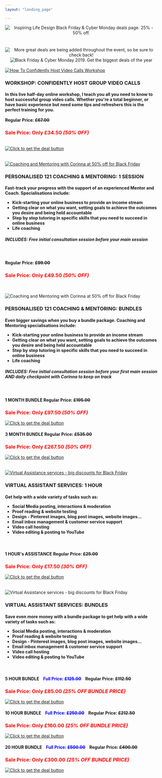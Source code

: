 ```yaml
---
layout: "landing_page"

---
```


<center>
  <img src="/i/2019/blackfriday/bfheader.png" alt="Inspiring Life Design Black Friday & Cyber Monday deals page. 25% - 50% off.">

<!-- Countdown timer clock -->
<h1 id="demo"></h1>

  <img src="/i/2019/blackfriday/bfpart1.png" alt="More great deals are being added throughout the event, so be sure to check back!">

  <img src="/i/2019/blackfriday/bfpart2.png" alt="Black Friday & Cyber Monday 2019. Get the biggest deals of the year">
  
 <div class="separator-2"></div>

</center>

<div class="row">
  <div class="col-md-3">
  <br>
<a href="https://events.mindmint.com/12944/72610/how-to-use-video-calls-for-your-online-mastermind-even-if-youre-a-total-beginner-black-friday-deal-50-off">
  <img src="/i/shop/workshops/video-calls-workshop.png" alt="How To Confidently Host Video Calls Workshop"></a>
  </div>
    <div class="col-md-8">
<h3>WORKSHOP: CONFIDENTLY HOST GROUP VIDEO CALLS</h3>
<h4>In this live half-day online workshop, I teach you all you need to know to host successful group video calls. Whether you're a total beginner, or have basic experience but need some tips and refreshers this is the perfect training for you.<br><br>
<b>Regular Price: <s>£67.00</s></b></h4>
<h3 style="color:red"><b>Sale Price: Only £34.50 <i>(50% OFF)</i></b></h3><br>    
<a href="https://events.mindmint.com/12944/72610/how-to-use-video-calls-for-your-online-mastermind-even-if-youre-a-total-beginner-black-friday-deal-50-off">
  <img src="/i/2019/blackfriday/getdealbutton.png" alt="Click to get the deal button"></a>
</div>
</div>
<br>

<div class="separator-2"></div>

<div class="row">
  <div class="col-md-3">
  <br>
<a href="https://inspiring-life-design.myshopify.com/cart/31408639508577:1?channel=buy_button">
  <img src="/i/shop/coach.png" alt="Coaching and Mentoring with Corinna at 50% off for Black Friday"></a>
  </div>
    <div class="col-md-8">
<h3>PERSONALISED 121 COACHING & MENTORING: <b>1 SESSION</b></h3>
<h4>Fast-track your progress with the support of an experienced Mentor and Coach. Specialisations include:<br><ul>
<li>Kick-starting your online business to provide an income stream</li>
<li>Getting clear on what you want, setting goals to achieve the outcomes you desire and being held accountable</li>
<li>Step by step tutoring in specific skills that you need to succeed in online business</li>
<li>Life coaching</li></ul></h4>
<h5>INCLUDES: Free initial consultation session before your main session</h5> 
<br>
<h4><b>Regular Price: <s>£99.00</s></b></h4>
<h3 style="color:red"><b>Sale Price: Only £49.50 <i>(50% OFF)</i></b></h3>  
<!-- Buy button -->  
<div id='product-component-1575051589058'></div>
<script type="text/javascript">
/*<![CDATA[*/
(function () {
  var scriptURL = 'https://sdks.shopifycdn.com/buy-button/latest/buy-button-storefront.min.js';
  if (window.ShopifyBuy) {
    if (window.ShopifyBuy.UI) {
      ShopifyBuyInit();
    } else {
      loadScript();
    }
  } else {
    loadScript();
  }
  function loadScript() {
    var script = document.createElement('script');
    script.async = true;
    script.src = scriptURL;
    (document.getElementsByTagName('head')[0] || document.getElementsByTagName('body')[0]).appendChild(script);
    script.onload = ShopifyBuyInit;
  }
  function ShopifyBuyInit() {
    var client = ShopifyBuy.buildClient({
      domain: 'inspiring-life-design.myshopify.com',
      storefrontAccessToken: '0c7a6770d09cb5dee05ec8b9b17a96b0',
    });
    ShopifyBuy.UI.onReady(client).then(function (ui) {
      ui.createComponent('product', {
        id: '4396265078881',
        node: document.getElementById('product-component-1575051589058'),
        moneyFormat: '%C2%A3%7B%7Bamount%7D%7D',
        options: {
  "product": {
    "styles": {
      "product": {
        "@media (min-width: 601px)": {
          "max-width": "calc(25% - 20px)",
          "margin-left": "20px",
          "margin-bottom": "50px"
        },
        "text-align": "left"
      },
      "button": {
        "font-weight": "bold",
        "font-size": "17px",
        "padding-top": "16px",
        "padding-bottom": "16px",
        ":hover": {
          "background-color": "#5f3754"
        },
        "background-color": "#6a3d5d",
        ":focus": {
          "background-color": "#5f3754"
        },
        "border-radius": "10px",
        "padding-left": "50px",
        "padding-right": "50px"
      },
      "quantityInput": {
        "font-size": "16px",
        "padding-top": "16px",
        "padding-bottom": "16px"
      }
    },
    "contents": {
      "img": false,
      "title": false,
      "price": false
    },
    "text": {
      "button": "Get The Best Deal >>"
    }
  },
  "productSet": {
    "styles": {
      "products": {
        "@media (min-width: 601px)": {
          "margin-left": "-20px"
        }
      }
    }
  },
  "modalProduct": {
    "contents": {
      "img": false,
      "imgWithCarousel": true,
      "button": false,
      "buttonWithQuantity": true
    },
    "styles": {
      "product": {
        "@media (min-width: 601px)": {
          "max-width": "100%",
          "margin-left": "0px",
          "margin-bottom": "0px"
        }
      },
      "button": {
        "font-weight": "bold",
        "font-size": "16px",
        "padding-top": "16px",
        "padding-bottom": "16px",
        ":hover": {
          "background-color": "#5f3754"
        },
        "background-color": "#6a3d5d",
        ":focus": {
          "background-color": "#5f3754"
        },
        "border-radius": "10px",
        "padding-left": "97px",
        "padding-right": "97px"
      },
      "quantityInput": {
        "font-size": "16px",
        "padding-top": "16px",
        "padding-bottom": "16px"
      }
    },
    "text": {
      "button": "Add to cart"
    }
  },
  "cart": {
    "styles": {
      "button": {
        "font-weight": "bold",
        "font-size": "16px",
        "padding-top": "16px",
        "padding-bottom": "16px",
        ":hover": {
          "background-color": "#5f3754"
        },
        "background-color": "#6a3d5d",
        ":focus": {
          "background-color": "#5f3754"
        },
        "border-radius": "10px"
      }
    },
    "text": {
      "title": "Shopping Cart",
      "total": "Subtotal",
      "notice": "",
      "button": "Checkout"
    }
  },
  "toggle": {
    "styles": {
      "toggle": {
        "font-weight": "bold",
        "background-color": "#6a3d5d",
        ":hover": {
          "background-color": "#5f3754"
        },
        ":focus": {
          "background-color": "#5f3754"
        }
      },
      "count": {
        "font-size": "16px"
      }
    }
  }
},
      });
    });
  }
})();
/*]]>*/
</script>  
  
  
  
</div>
</div>
<br>
  
<div class="separator-2"></div>  
  
<div class="row">
  <div class="col-md-3">
  <br>
<img src="/i/shop/coach.png" alt="Coaching and Mentoring with Corinna at 50% off for Black Friday">
  </div>
    <div class="col-md-8">
<h3>PERSONALISED 121 COACHING & MENTORING: <b>BUNDLES</b></h3>
<h4>Even bigger savings when you buy a bundle package. Coaching and Mentoring specialisations include:<br><ul>
<li>Kick-starting your online business to provide an income stream</li>
<li>Getting clear on what you want, setting goals to achieve the outcomes you desire and being held accountable</li>
<li>Step by step tutoring in specific skills that you need to succeed in online business</li>
<li>Life coaching</li></ul></h4>
<h5>INCLUDES: Free initial consultation session before your first main session AND daily checkpoint with Corinna to keep on track</h5> 
<br>
<h4><b>1 MONTH BUNDLE Regular Price: <s>£195.00</s></b></h4>
<h3 style="color:red"><b>Sale Price: Only £97.50 <i>(50% OFF)</i></b></h3>    
<a href="https://inspiring-life-design.myshopify.com/cart/31410555453537:1?channel=buy_button">
  <img src="/i/2019/blackfriday/1monthbutton.png" alt="Click to get the deal button"></a>
  <br>
<h4><b>3 MONTH BUNDLE Regular Price: <s>£535.00</s></b></h4>
<h3 style="color:red"><b>Sale Price: Only £267.50 <i>(50% OFF)</i></b></h3>
<a href="https://inspiring-life-design.myshopify.com/cart/31410606604385:1?channel=buy_button">
  <img src="/i/2019/blackfriday/3monthbutton.png" alt="Click to get the deal button"></a>
</div>
</div>
<br>
  
<div class="separator-2"></div>    

<div class="row">
  <div class="col-md-3">
  <br>
  <a href="https://inspiring-life-design.myshopify.com/cart/31411031474273:1?channel=buy_button">
<img src="/i/shop/va.png" alt="Virtual Assistance services - big discounts for Black Friday"></a>
  </div>
    <div class="col-md-8">
<h3>VIRTUAL ASSISTANT SERVICES: <b>1 HOUR</b></h3>
<h4>Get help with a wide variety of tasks such as:<br><ul>
<li>Social Media posting, interactions & moderation</li>
<li>Proof reading & website testing</li>
<li>Design - Pinterest images, blog post images, website images...</li>
<li>Email inbox management & customer service support</li>
<li>Video call hosting</li>
<li>Video editing & posting to YouTube</li></ul></h4><br>
<h4><b>1 HOUR's ASSISTANCE Regular Price: <s>£25.00</s></b></h4>
<h3 style="color:red"><b>Sale Price: Only £17.50 <i>(30% OFF)</i></b></h3>
<a href="https://inspiring-life-design.myshopify.com/cart/31411031474273:1?channel=buy_button">
  <img src="/i/2019/blackfriday/getdealbutton.png" alt="Click to get the deal button"></a>
  <br>
</div>
</div>
<br>
  
<div class="separator-2"></div>  

<div class="row">
  <div class="col-md-3">
  <br>
<img src="/i/shop/coach.png" alt="Virtual Assistance services - big discounts for Black Friday">
  </div>
    <div class="col-md-8">
<h3>VIRTUAL ASSISTANT SERVICES: <b>BUNDLES</b></h3>
<h4>Save even more money with a bundle package to get help with a wide variety of tasks such as:<br><ul>
<li>Social Media posting, interactions & moderation</li>
<li>Proof reading & website testing</li>
<li>Design - Pinterest images, blog post images, website images...</li>
<li>Email inbox management & customer service support</li>
<li>Video call hosting</li>
<li>Video editing & posting to YouTube</li></ul></h4>
<br>
<h4><b>5 HOUR BUNDLE &nbsp; &nbsp;<span style="color:blue">Full Price: <s>£125.00</s></span>&nbsp; &nbsp; Regular Price: <s>£112.50</s></b></h4>
<h3 style="color:red"><b>Sale Price: Only £85.00 <i>(25% OFF BUNDLE PRICE)</i></b></h3>
<a href="https://inspiring-life-design.myshopify.com/cart/31411099140193:1?channel=buy_button">
  <img src="/i/2019/blackfriday/5hourbutton.png" alt="Click to get the deal button"></a>
  <br>
<h4><b>10 HOUR BUNDLE &nbsp; &nbsp;<span style="color:blue">Full Price: <s>£250.00</s></span>&nbsp; &nbsp; Regular Price: <s>£212.50</s></b></h4>
<h3 style="color:red"><b>Sale Price: Only £160.00 <i>(25% OFF BUNDLE PRICE)</i></b></h3>
<a href="https://inspiring-life-design.myshopify.com/cart/31411304398945:1?channel=buy_button">
  <img src="/i/2019/blackfriday/10hourbutton.png" alt="Click to get the deal button"></a>
  <br>
<h4><b>20 HOUR BUNDLE &nbsp; &nbsp;<span style="color:blue">Full Price: <s>£500.00</s></span>&nbsp; &nbsp; Regular Price: <s>£400.00</s></b></h4>
<h3 style="color:red"><b>Sale Price: Only £300.00 <i>(25% OFF BUNDLE PRICE)</i></b></h3>
<a href="https://inspiring-life-design.myshopify.com/cart/31411356139617:1?channel=buy_button">
  <img src="/i/2019/blackfriday/20hourbutton.png" alt="Click to get the deal button"></a>
</div>
</div>
<br>
  
<div class="separator-2"></div>  

<!-- Display the countdown timer in an element -->


<script>
// Set the date we're counting down to
var countDownDate = new Date("December 2, 2019 23:59:00").getTime();

// Update the count down every 1 second
var x = setInterval(function() {

  // Get todays date and time
  var now = new Date().getTime();

  // Find the distance between now and the count down date
  var distance = countDownDate - now;

  // Time calculations for days, hours, minutes and seconds
  var days = Math.floor(distance / (1000 * 60 * 60 * 24));
  var hours = Math.floor((distance % (1000 * 60 * 60 * 24)) / (1000 * 60 * 60));
  var minutes = Math.floor((distance % (1000 * 60 * 60)) / (1000 * 60));
  var seconds = Math.floor((distance % (1000 * 60)) / 1000);

  // Display the result in the element with id="demo"
  document.getElementById("demo").innerHTML = "SALE ENDS IN:  " + days + " days, " + hours + " hours, "
  + minutes + " minutes & " + seconds + " seconds";

  // If the count down is finished, write some text 
  if (distance < 0) {
    clearInterval(x);
    document.getElementById("demo").innerHTML = "THE 2019 BLACK FRIDAY SALE IS NOW OVER";
  }
}, 1000);
</script>


